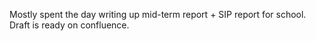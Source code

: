 Mostly spent the day writing up mid-term report + SIP report for school. Draft is ready on confluence.
